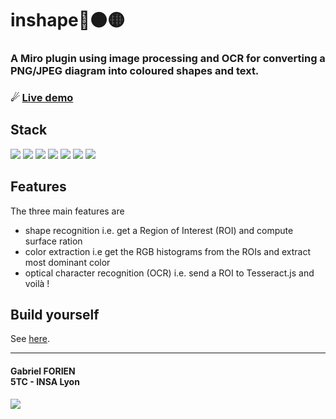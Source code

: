 # inshape🔴🟠🟡

### A Miro plugin using image processing and OCR for converting a PNG/JPEG diagram into coloured shapes and text.
### ☄ [Live demo](https://gforien.github.io/inshape/static/index.html?./images/osi.png)

## Stack
![](https://img.shields.io/badge/NodeJS-✓-blue)
![](https://img.shields.io/badge/Express-✓-blue)
![](https://img.shields.io/badge/HTML%20%26%20CSS-✓-blue)
![](https://img.shields.io/badge/client--side%20JavaScript-✓-blue)
![](https://img.shields.io/badge/image--js-✓-blue)
![](https://img.shields.io/badge/Tesseract.js-✓-blue)
![](https://img.shields.io/badge/Miro%20SDK-✓-blue)

<!---
    [![](https://img.shields.io/badge/open-Github%20Pages-blue)](https://gforien.github.io/inshape/)
    [![](https://img.shields.io/badge/open-JSFiddle-blueviolet)](https://jsfiddle.net/to8ucfed/11/)
    ![](screenshot.gif)
    [Edit in JSFiddle](https://jsfiddle.com/sdljdsfl)
--->

## Features
The three main features are
- shape recognition i.e. get a Region of Interest (ROI) and compute surface ration
- color extraction  i.e  get the RGB histograms from the ROIs and extract most dominant color
- optical character recognition (OCR)  i.e. send a ROI to Tesseract.js and voilà !


## Build yourself
See [here](BUILDING.md).

---
#### Gabriel FORIEN <br> 5TC - INSA Lyon
![](https://upload.wikimedia.org/wikipedia/commons/b/b9/Logo_INSA_Lyon_%282014%29.svg)
